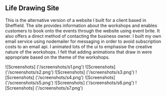 
## Life Drawing Site

This is the alternative version of a website I built for a client based in Sheffield. The site provides information about the workshops and enables customers to book onto the events through the website using event brite. It also offers a direct method of contacting the business owner. I built my own email service using nodemailer for messaging in order to avoid subscription costs to an email api. I animated lots of the ui to emphasise the creative nature of the workshops. I felt that adding animations that draw in were appropriate based on the theme of the workshops.

![Screenshots] ('/screenshots/s1.png')
![Screenshots] ('/screenshots/s2.png')
![Screenshots] ('/screenshots/s3.png')
![Screenshots] ('/screenshots/s4.png')
![Screenshots] ('/screenshots/s5.png')
![Screenshots] ('/screenshots/s6.png')
![Screenshots] ('/screenshots/s7.png')

